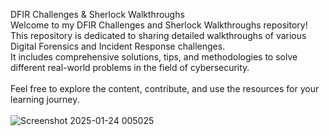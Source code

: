 DFIR Challenges & Sherlock Walkthroughs<br/>
Welcome to my DFIR Challenges and Sherlock Walkthroughs repository! <br/>
This repository is dedicated to sharing detailed walkthroughs of various Digital Forensics and Incident Response challenges.<br/>
It includes comprehensive solutions, tips, and methodologies to solve different real-world problems in the field of cybersecurity.<br/>
<br/>
Feel free to explore the content, contribute, and use the resources for your learning journey. <br/>
<br/>
![Screenshot 2025-01-24 005025](https://github.com/user-attachments/assets/d018a037-fa6a-4dd8-8032-ffdffd6254c5)
